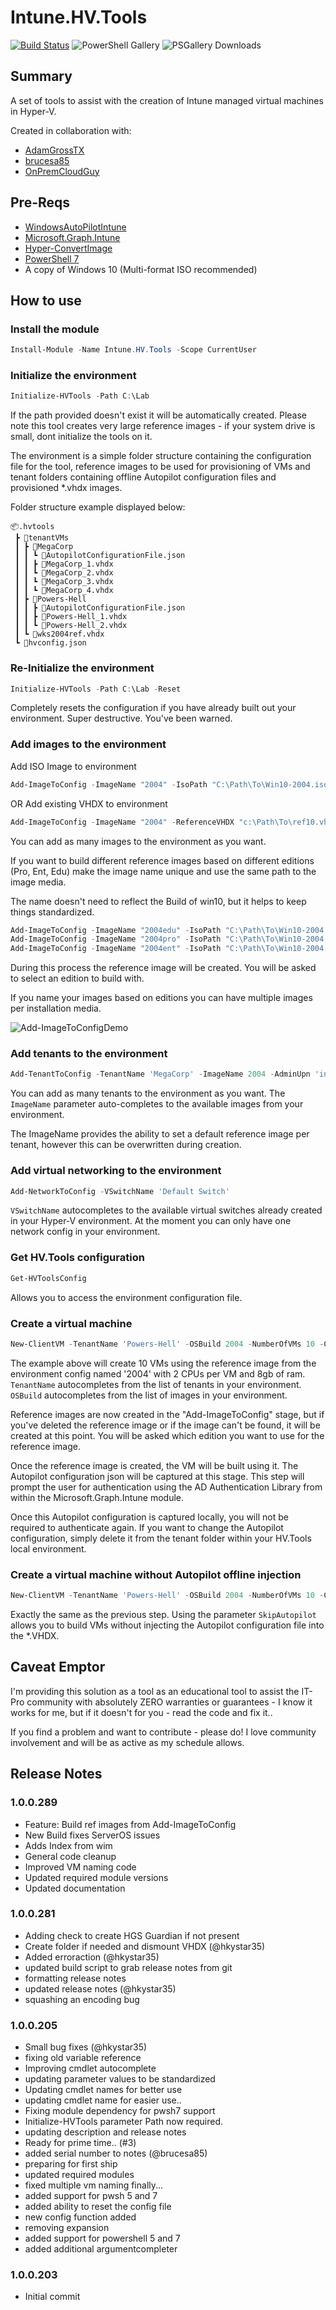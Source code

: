 # Intune.HV.Tools
[![Build Status](https://dev.azure.com/powers-hell/Intune.USB.Creator/_apis/build/status/tabs-not-spaces.Intune.HV.Tools%20-%20Publish%20Prod?branchName=master)](https://dev.azure.com/powers-hell/Intune.USB.Creator/_build/latest?definitionId=37&branchName=master)
![PowerShell Gallery](https://img.shields.io/powershellgallery/v/Intune.HV.Tools.svg?style=flat&logo=powershell&label=PSGallery%20Version)
![PSGallery Downloads](https://img.shields.io/powershellgallery/dt/Intune.HV.Tools.svg?style=flat&logo=powershell&label=PSGallery%20Downloads)
## Summary

A set of tools to assist with the creation of Intune managed virtual machines in Hyper-V.

Created in collaboration with:

- [AdamGrossTX](https://github.com/AdamGrossTX)
- [brucesa85](https://github.com/brucesa85)
- [OnPremCloudGuy](https://github.com/onpremcloudguy)

## Pre-Reqs

- [WindowsAutoPilotIntune](https://www.powershellgallery.com/packages/WindowsAutoPilotIntune)
- [Microsoft.Graph.Intune](https://www.powershellgallery.com/packages/Microsoft.Graph.Intune/)
- [Hyper-ConvertImage](https://www.powershellgallery.com/packages/Hyper-ConvertImage/)
- [PowerShell 7](https://docs.microsoft.com/en-us/powershell/scripting/install/installing-powershell-core-on-windows?view=powershell-7)
- A copy of Windows 10 (Multi-format ISO recommended)

## How to use

### Install the module

``` PowerShell
Install-Module -Name Intune.HV.Tools -Scope CurrentUser
```

### Initialize the environment

``` PowerShell
Initialize-HVTools -Path C:\Lab
```

If the path provided doesn't exist it will be automatically created. Please note this tool creates very large reference images - if your system drive is small, dont initialize the tools on it.

The environment is a simple folder structure containing the configuration file for the tool, reference images to be used for provisioning of VMs and tenant folders containing offline Autopilot configuration files and provisioned *.vhdx images.

Folder structure example displayed below:

```
📦.hvtools
 ┣ 📂tenantVMs
 ┃ ┣ 📂MegaCorp
 ┃ ┃ ┗ 📜AutopilotConfigurationFile.json
 ┃ ┃ ┣ 📜MegaCorp_1.vhdx
 ┃ ┃ ┗ 📜MegaCorp_2.vhdx
 ┃ ┃ ┗ 📜MegaCorp_3.vhdx
 ┃ ┃ ┗ 📜MegaCorp_4.vhdx
 ┃ ┣ 📂Powers-Hell
 ┃ ┃ ┣ 📜AutopilotConfigurationFile.json
 ┃ ┃ ┣ 📜Powers-Hell_1.vhdx
 ┃ ┃ ┗ 📜Powers-Hell_2.vhdx
 ┃ ┗ 📜wks2004ref.vhdx
 ┗ 📜hvconfig.json
```

### Re-Initialize the environment

``` PowerShell
Initialize-HVTools -Path C:\Lab -Reset
```

Completely resets the configuration if you have already built out your environment. Super destructive. You've been warned.

### Add images to the environment

Add ISO Image to environment

``` PowerShell
Add-ImageToConfig -ImageName "2004" -IsoPath "C:\Path\To\Win10-2004.iso"
```

OR Add existing VHDX to environment

``` PowerShell
Add-ImageToConfig -ImageName "2004" -ReferenceVHDX "c:\Path\To\ref10.vhdx"
```

You can add as many images to the environment as you want.

If you want to build different reference images based on different editions (Pro, Ent, Edu) make the image name unique and use the same path to the image media.

The name doesn't need to reflect the Build of win10, but it helps to keep things standardized.

``` PowerShell
Add-ImageToConfig -ImageName "2004edu" -IsoPath "C:\Path\To\Win10-2004.iso"
Add-ImageToConfig -ImageName "2004pro" -IsoPath "C:\Path\To\Win10-2004.iso"
Add-ImageToConfig -ImageName "2004ent" -IsoPath "C:\Path\To\Win10-2004.iso"
```

During this process the reference image will be created. You will be asked to select an edition to build with.

If you name your images based on editions you can have multiple images per installation media.

![Add-ImageToConfigDemo](./img/hvtoolsDemo.gif)

### Add tenants to the environment

``` PowerShell
Add-TenantToConfig -TenantName 'MegaCorp' -ImageName 2004 -AdminUpn 'intune-admin@megacorp.com'
```

You can add as many tenants to the environment as you want. The <code>ImageName</code> parameter auto-completes to the available images from your environment.

The ImageName provides the ability to set a default reference image per tenant, however this can be overwritten during creation.

### Add virtual networking to the environment

``` PowerShell
Add-NetworkToConfig -VSwitchName 'Default Switch'
```

<code>VSwitchName</code> autocompletes to the available virtual switches already created in your Hyper-V environment. At the moment you can only have one network config in your environment.

### Get HV.Tools configuration

``` PowerShell
Get-HVToolsConfig
```

Allows you to access the environment configuration file.

### Create a virtual machine

``` PowerShell
New-ClientVM -TenantName 'Powers-Hell' -OSBuild 2004 -NumberOfVMs 10 -CPUsPerVM 2 -VMMemory 8gb
```

The example above will create 10 VMs using the reference image from the environment config named '2004' with 2 CPUs per VM and 8gb of ram.
<code>TenantName</code> autocompletes from the list of tenants in your environment.
<code>OSBuild</code> autocompletes from the list of images in your environment.

Reference images are now created in the "Add-ImageToConfig" stage, but if you've deleted the reference image or if the image can't be found, it will be created at this point. You will be asked which edition you want to use for the reference image.

Once the reference image is created, the VM will be built using it. The Autopilot configuration json will be captured at this stage. This step will prompt the user for authentication using the AD Authentication Library from within the Microsoft.Graph.Intune module.

Once this Autopilot configuration is captured locally, you will not be required to authenticate again. If you want to change the Autopilot configuration, simply delete it from the tenant folder within your HV.Tools local environment.

### Create a virtual machine without Autopilot offline injection

``` PowerShell
New-ClientVM -TenantName 'Powers-Hell' -OSBuild 2004 -NumberOfVMs 10 -CPUsPerVM 2 -VMMemory 8gb -SkipAutopilot
```

Exactly the same as the previous step. Using the parameter <code>SkipAutopilot</code> allows you to build VMs without injecting the Autopilot configuration file into the *.VHDX.

## Caveat Emptor

I'm providing this solution as a tool as an educational tool to assist the IT-Pro community with absolutely ZERO warranties or guarantees - I know it works for me, but if it doesn't for you - read the code and fix it..

If you find a problem and want to contribute - please do! I love community involvement and will be as active as my schedule allows.

## Release Notes

### 1.0.0.289

- Feature: Build ref images from Add-ImageToConfig
- New Build fixes ServerOS issues
- Adds Index from wim
- General code cleanup
- Improved VM naming code
- Updated required module versions
- Updated documentation

### 1.0.0.281

- Adding check to create HGS Guardian if not present
- Create folder if needed and dismount VHDX (@hkystar35)
- Added erroraction (@hkystar35)
- updated build script to grab release notes from git
- formatting release notes
- updated release notes (@hkystar35)
- squashing an encoding bug

### 1.0.0.205

- Small bug fixes (@hkystar35)
- fixing old variable reference
- Improving cmdlet autocomplete
- updating parameter values to be standardized
- Updating cmdlet names for better use
- updating cmdlet name for easier use..
- Fixing module dependency for pwsh7 support
- Initialize-HVTools parameter Path now required.
- updating description and release notes
- Ready for prime time.. (#3)
- added serial number to notes (@brucesa85)
- preparing for first ship
- updated required modules
- fixed multiple vm naming finally...
- added support for pwsh 5 and 7
- added ability to reset the config file
- new config function added
- removing expansion
- added support for powershell 5 and 7
- added additional argumentcompleter

### 1.0.0.203

- Initial commit
